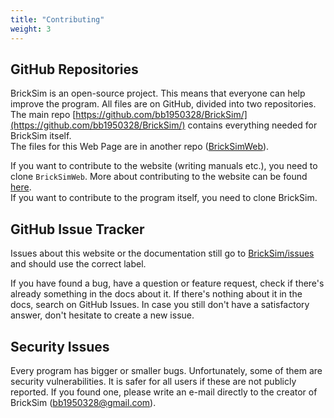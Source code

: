 ```yaml
---
title: "Contributing"
weight: 3
---
```


## GitHub Repositories
BrickSim is an open-source project. This means that everyone can help improve the program. All files are on GitHub, divided into two repositories.  
The main repo [https://github.com/bb1950328/BrickSim/](https://github.com/bb1950328/BrickSim/) contains everything needed for BrickSim itself.  
The files for this Web Page are in another repo ([BrickSimWeb](https://github.com/bb1950328/BrickSimWeb/)).

If you want to contribute to the website (writing manuals etc.), you need to clone `BrickSimWeb`. More about contributing to the website can be found [here](web).  
If you want to contribute to the program itself, you need to clone BrickSim.

## GitHub Issue Tracker
Issues about this website or the documentation still go to [BrickSim/issues](https://github.com/bb1950328/BrickSim/issues) and should use the correct label.

If you have found a bug, have a question or feature request, check if there's already something in the docs about it.
If there's nothing about it in the docs, search on GitHub Issues.
In case you still don't have a satisfactory answer, don't hesitate to create a new issue.

## Security Issues
Every program has bigger or smaller bugs. Unfortunately, some of them are security vulnerabilities. 
It is safer for all users if these are not publicly reported. If you found one, please write an e-mail directly to the creator of BrickSim ([bb1950328@gmail.com](mailto:bb1950328@gmail.com)).